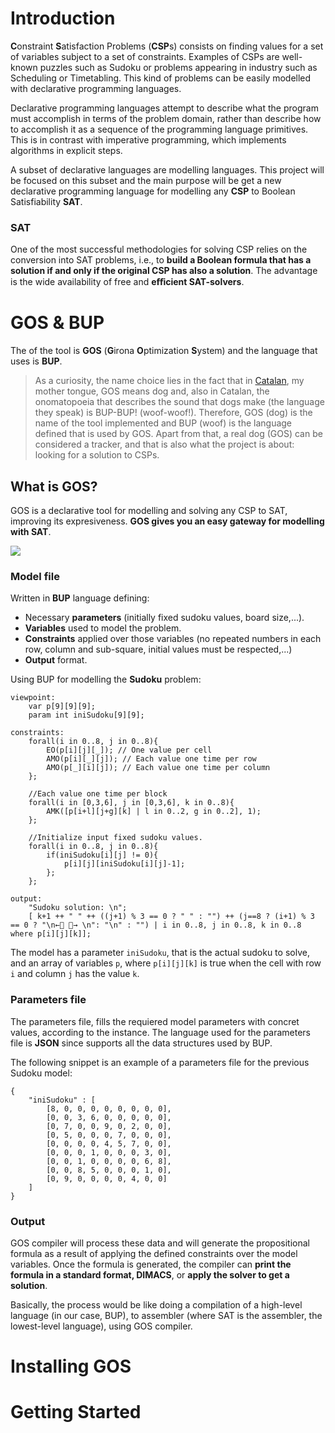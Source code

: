 # Introduction

**C**onstraint **S**atisfaction Problems (**CSP**s) consists on finding values for a set of variables subject to a set of constraints. Examples of CSPs are well-known puzzles such as Sudoku or problems appearing in industry such as Scheduling or Timetabling. This kind of problems can be easily modelled with declarative programming languages.

Declarative programming languages attempt to describe what the program must accomplish in terms of the problem domain, rather than describe how to accomplish it as a sequence of the programming language primitives. This is in contrast with imperative programming, which implements algorithms in explicit steps.

A subset of declarative languages are modelling languages. This project will be focused on this subset and the main purpose will be get a new declarative programming language for modelling any **CSP** to Boolean Satisfiability **SAT**.

### SAT

One of the most successful methodologies for solving CSP relies on the conversion into SAT problems, i.e., to **build a Boolean formula that has a solution if and only if the original CSP has also a solution**. The advantage is the wide availability of free and **eﬀicient SAT-solvers**.

# GOS & BUP

The of the tool is **GOS** (**G**irona **O**ptimization **S**ystem) and the language that uses is **BUP**.

> As a curiosity, the name choice lies in the fact that in [Catalan](https://en.wikipedia.org/wiki/Catalan_language), my mother tongue, GOS means dog and, also in Catalan, the onomatopoeia that describes the sound that dogs make (the language they speak) is BUP-BUP! (woof-woof!).
Therefore, GOS (dog) is the name of the tool implemented and BUP (woof) is the language defined that is used by GOS. Apart from that, a real dog (GOS) can be considered a tracker, and that is also what the project is about: looking for a solution to CSPs.

## What is GOS?

GOS is a declarative tool for modelling and solving any CSP to SAT, improving its expresiveness. **GOS gives you an easy gateway for modelling with SAT**.

![](https://i.imgur.com/orO0kZ8.jpg)

### Model file

Written in **BUP** language defining:

- Necessary **parameters** (initially fixed sudoku values, board size,...).
- **Variables** used to model the problem.
- **Constraints** applied over those variables (no repeated numbers in each row, column and sub-square, initial values must be respected,...)
- **Output** format.


Using BUP for modelling the **Sudoku** problem:
```
viewpoint:
    var p[9][9][9];
    param int iniSudoku[9][9];

constraints:
    forall(i in 0..8, j in 0..8){
        EO(p[i][j][_]); // One value per cell
        AMO(p[i][_][j]); // Each value one time per row
        AMO(p[_][i][j]); // Each value one time per column
    };
    
    //Each value one time per block
    forall(i in [0,3,6], j in [0,3,6], k in 0..8){
        AMK([p[i+l][j+g][k] | l in 0..2, g in 0..2], 1);
    };
    
    //Initialize input fixed sudoku values.
    forall(i in 0..8, j in 0..8){
        if(iniSudoku[i][j] != 0){
            p[i][j][iniSudoku[i][j]-1];
        };    
    };
    
output:
    "Sudoku solution: \n";
    [ k+1 ++ " " ++ ((j+1) % 3 == 0 ? " " : "") ++ (j==8 ? (i+1) % 3 == 0 ? "\n←􏰁 􏰀→ \n": "\n" : "") | i in 0..8, j in 0..8, k in 0..8 where p[i][j][k]];
```
The model has a parameter `iniSudoku`, that is the actual sudoku to solve, and an array of variables `p`, where `p[i][j][k]` is true when the cell with row `i` and column `j` has the value `k`.

### Parameters file

The parameters file, fills the requiered model parameters with concret values, according to the instance. The language used for the parameters file is **JSON** since supports all the data structures used by BUP.


The following snippet is an example of a parameters file for the previous Sudoku model:

```
{
    "iniSudoku" : [
        [8, 0, 0, 0, 0, 0, 0, 0, 0],
        [0, 0, 3, 6, 0, 0, 0, 0, 0],
        [0, 7, 0, 0, 9, 0, 2, 0, 0],
        [0, 5, 0, 0, 0, 7, 0, 0, 0],
        [0, 0, 0, 0, 4, 5, 7, 0, 0],
        [0, 0, 0, 1, 0, 0, 0, 3, 0],
        [0, 0, 1, 0, 0, 0, 0, 6, 8],
        [0, 0, 8, 5, 0, 0, 0, 1, 0],
        [0, 9, 0, 0, 0, 0, 4, 0, 0]
    ] 
}
```

### Output 

GOS compiler will process these data and will generate the propositional formula as a result of applying the defined constraints over the model variables. Once the formula is generated, the compiler can **print the formula in a standard format, DIMACS**, or **apply the solver to get a solution**. 

Basically, the process would be like doing a compilation of a high-level language (in our case, BUP), to assembler (where SAT is the assembler, the lowest-level language), using GOS compiler.

# Installing GOS

# Getting Started


